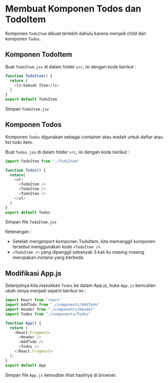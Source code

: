 # Membuat Komponen Todos dan TodoItem

Komponen `TodoItem` dibuat terlebih dahulu karena menjadi child dari komponen `Todos`.

## Komponen TodoItem

Buat `TodoItem.jsx` di dalam folder `src`, isi dengan kode berikut :

```javascript
function TodoItem() {
  return (
    <li>Sebuah Item</li>
  )
}
export default TodoItem

```

Simpan `TodoItem.jsx`

## Komponen Todos

Komponen `Todos` digunakan sebagai container atau wadah untuk daftar atau list todo item.

Buat `Todos.jsx` di dalam folder `src`, isi dengan kode berikut :

```javascript
import TodoItem from "./TodoItem"

function Todos() {
  return(
    <ul>
      <TodoItem />
      <TodoItem />
      <TodoItem />
    </ul>
  )
}
export default Todos
```

Simpan file `TodoItem.jsx`

Keterangan :

* Setelah mengimport komponen TodoItem, kita memanggil komponen tersebut menggunakan kode `<TodoItem />`.
* `<TodoItem />` yang dipanggil sebanyak 3 kali itu masing-masing merupakan instansi yang berbeda

## Modifikasi App.js

Selanjutnya kita masukkan `Todos` ke dalam App.js, buka `App.js` kemudian ubah isinya menjadi seperti berikut ini :

```javascript
import React from 'react'
import AddTodo from "./components/AddTodo"
import Header from "./components/Header"
import Todos from "./components/Todos"

function App() {
  return (
    <React.Fragment>
      <Header />
      <AddTodo />
      <Todos />
    </React.Fragment>
  );
}
export default App
```

Simpan file `App.js` kemudian lihat hasilnya di browser.
